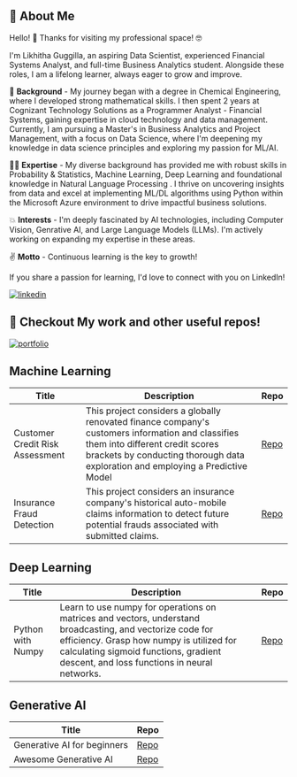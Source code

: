 



## 🚀 About Me
Hello! 👋 Thanks for visiting my professional space! 🤓

I'm Likhitha Guggilla, an aspiring Data Scientist, experienced Financial Systems Analyst, and full-time Business Analytics student. Alongside these roles, I am a lifelong learner, always eager to grow and improve.

👔 **Background** - My journey began with a degree in Chemical Engineering, where I developed strong mathematical skills. I then spent 2 years at Cognizant Technology Solutions as a Programmer Analyst - Financial Systems, gaining expertise in cloud technology and data management. Currently, I am pursuing a Master's in Business Analytics and Project Management, with a focus on Data Science, where I'm deepening my knowledge in data science principles and exploring my passion for ML/AI.

👩‍💻 **Expertise** - My diverse background has provided me with robust skills in Probability & Statistics, Machine Learning, Deep Learning and foundational knowledge in Natural Language Processing . I thrive on uncovering insights from data and excel at implementing ML/DL algorithms using Python within the Microsoft Azure environment to drive impactful business solutions.

💥 **Interests** - I'm deeply fascinated by AI technologies, including Computer Vision, Genrative AI, and Large Language Models (LLMs). I'm actively working on expanding my expertise in these areas.

✌️ **Motto** - Continuous learning is the key to growth!

If you share a passion for learning, I'd love to connect with you on LinkedIn!

[![linkedin](https://img.shields.io/badge/linkedin-0A66C2?style=for-the-badge&logo=linkedin&logoColor=white)](https://www.linkedin.com/in/likhithaguggilla0500/)

## 🔗 Checkout My work and other useful repos!
[![portfolio](https://img.shields.io/badge/portofolio-0A66C2?style=for-the-badge&logo=portofolio&logoColor=black)](https://github.com/LikhithaGuggilla?tab=repositories)

## Machine Learning 
| Title | Description | Repo |
|-------|---------|------|
| Customer Credit Risk Assessment | This project considers a globally renovated finance company's customers information and classifies them into different credit scores brackets by conducting thorough data exploration and employing a Predictive Model| [Repo](https://github.com/LikhithaGuggilla/Projects/tree/main/Customer_Credit_Risk_Assessment) |
| Insurance Fraud Detection | This project considers an insurance company's historical auto-mobile claims information to detect future potential frauds associated with submitted claims.  | [Repo](https://github.com/LikhithaGuggilla/Projects/tree/main/Insurance_Fraud_Detection) |

## Deep Learning 
| Title | Description | Repo |
|-------|---------|------|
|Python with Numpy|Learn to use numpy for operations on matrices and vectors, understand broadcasting, and vectorize code for efficiency. Grasp how numpy is utilized for calculating sigmoid functions, gradient descent, and loss functions in neural networks. |[Repo](https://github.com/LikhithaGuggilla/Deep_Learning/tree/main/Python_with_Numpy)|
## Generative AI 
| Title | Repo |
|-------|------|
|Generative AI for beginners|[Repo](https://github.com/LikhithaGuggilla/generative-ai-for-beginners)|
| Awesome Generative AI|[Repo](https://github.com/LikhithaGuggilla/awesome-generative-ai)|








